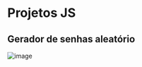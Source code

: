 # Projetos JS
## Gerador de senhas aleatório
![image](https://github.com/user-attachments/assets/146c0bc0-7abb-4b24-8096-14929113b2d9)
